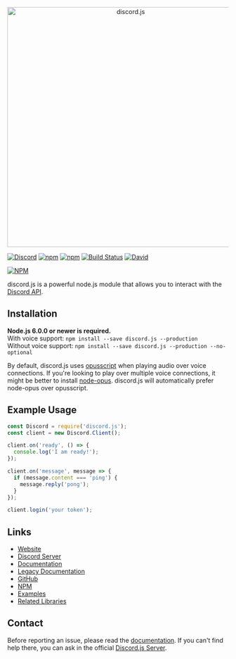 <p align="center">
  <a href="https://hydrabolt.github.io/discord.js">
    <img alt="discord.js" src="http://i.imgur.com/sPOLh9y.png" width="546"><br />
  </a>
</p>

[![Discord](https://discordapp.com/api/guilds/222078108977594368/embed.png)](https://discord.gg/bRCvFy9)
[![npm](https://img.shields.io/npm/v/discord.js.svg?maxAge=2592000)](https://www.npmjs.com/package/discord.js)
[![npm](https://img.shields.io/npm/dt/discord.js.svg?maxAge=2592000)](https://www.npmjs.com/package/discord.js)
[![Build Status](https://travis-ci.org/hydrabolt/discord.js.svg)](https://travis-ci.org/hydrabolt/discord.js)
[![David](https://img.shields.io/david/hydrabolt/discord.js.svg?maxAge=2592000)](https://david-dm.org/hydrabolt/discord.js)

[![NPM](https://nodei.co/npm/discord.js.png?downloads=true&stars=true)](https://nodei.co/npm/discord.js/)

discord.js is a powerful node.js module that allows you to interact with the [Discord API](https://discordapp.com/developers/docs/intro).

## Installation
**Node.js 6.0.0 or newer is required.**  
With voice support: `npm install --save discord.js --production`  
Without voice support: `npm install --save discord.js --production --no-optional`

By default, discord.js uses [opusscript](https://www.npmjs.com/package/opusscript) when playing audio over voice connections.
If you're looking to play over multiple voice connections, it might be better to install [node-opus](https://www.npmjs.com/package/node-opus).
discord.js will automatically prefer node-opus over opusscript.

## Example Usage
```js
const Discord = require('discord.js');
const client = new Discord.Client();

client.on('ready', () => {
  console.log('I am ready!');
});

client.on('message', message => {
  if (message.content === 'ping') {
    message.reply('pong');
  }
});

client.login('your token');
```

## Links
* [Website](http://hydrabolt.github.io/discord.js/)
* [Discord Server](https://discord.gg/bRCvFy9)
* [Documentation](http://hydrabolt.github.io/discord.js/#!/docs/tag/master)
* [Legacy Documentation](http://discordjs.readthedocs.io/en/8.1.0/docs_client.html)
* [GitHub](https://github.com/hydrabolt/discord.js)
* [NPM](https://www.npmjs.com/package/discord.js)
* [Examples](https://github.com/hydrabolt/discord.js/tree/master/docs/custom/examples)
* [Related Libraries](https://discordapi.com/unofficial/libs.html)

## Contact
Before reporting an issue, please read the [documentation](http://hydrabolt.github.io/discord.js/#!/docs/tag/master).
If you can't find help there, you can ask in the official [Discord.js Server](https://discord.gg/bRCvFy9).
